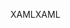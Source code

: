 <span data-ttu-id="a9aab-101">XAML</span><span class="sxs-lookup"><span data-stu-id="a9aab-101">XAML</span></span>
